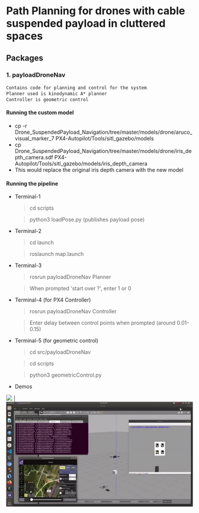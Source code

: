# Path Planning for drones with cable suspended payload in cluttered spaces


## Packages

### 1. payloadDroneNav
    Contains code for planning and control for the system
    Planner used is kinodynamic A* planner 
    Controller is geometric control

#### Running the custom model
* cp -r Drone_SuspendedPayload_Navigation/tree/master/models/drone/aruco_visual_marker_7 PX4-Autopilot/Tools/sitl_gazebo/models
* cp Drone_SuspendedPayload_Navigation/tree/master/models/drone/iris_depth_camera.sdf PX4-Autopilot/Tools/sitl_gazebo/models/iris_depth_camera
* This would replace the original iris depth camera with the new model

#### Running the pipeline
* Terminal-1
    > cd scripts

    > python3 loadPose.py (publishes payload pose)

* Terminal-2
    > cd launch
    
    > roslaunch map.launch 
* Terminal-3
    > rosrun payloadDroneNav Planner

    > When prompted 'start over ?', enter 1 or 0

* Terminal-4 (for PX4 Controller)
    > rosrun payloadDroneNav Controller

    > Enter delay between control points when prompted (around 0.01-0.15)


* Terminal-5 (for geometric control)
    > cd src/payloadDroneNav
    
    > cd scripts
    
    > python3 geometricControl.py

* Demos

![](payload_avoidance.gif) | ![](payload_state.gif)
